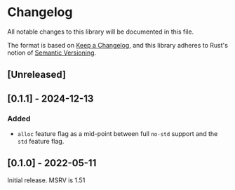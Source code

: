 # Changelog
All notable changes to this library will be documented in this file.

The format is based on [Keep a Changelog](https://keepachangelog.com/en/1.0.0/),
and this library adheres to Rust's notion of
[Semantic Versioning](https://semver.org/spec/v2.0.0.html).

## [Unreleased]

## [0.1.1] - 2024-12-13
### Added
- `alloc` feature flag as a mid-point between full `no-std` support and the
  `std` feature flag.

## [0.1.0] - 2022-05-11
Initial release.
MSRV is 1.51
